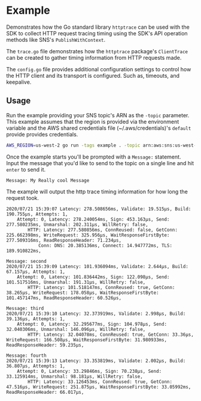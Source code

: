 # Example

Demonstrates how the Go standard library `httptrace` can be used with the SDK
to collect HTTP request tracing timing using the SDK's API operation methods
like SNS's `PublishWithContext`.

The `trace.go` file demonstrates how the `httptrace` package's `ClientTrace`
can be created to gather timing information from HTTP requests made.

The `config.go` file provides additional configuration settings to control how
the HTTP client and its transport is configured. Such as, timeouts, and
keepalive.

## Usage

Run the example providing your SNS topic's ARN as the `-topic` parameter. This
example assumes that the region is provided via the environment variable and
the AWS shared credentials file (~/.aws/credentials)'s `default` provide
provides credentials.

```sh
AWS_REGION=us-west-2 go run -tags example . -topic arn:aws:sns:us-west-2:0123456789:mytopicname
```

Once the example starts you'll be prompted with a `Message:` statement. Input
the message that you'd like to send to the topic on a single line and hit
`enter` to send it.

```
Message: My Really cool Message
```

The example will output the http trace timing information for how long the request took.

```
2020/07/21 15:39:07 Latency: 278.508656ms, Validate: 19.515µs, Build: 190.755µs, Attempts: 1,
    Attempt: 0, Latency: 278.240054ms, Sign: 453.163µs, Send: 277.580235ms, Unmarshal: 202.311µs, WillRetry: false,
        HTTP: Latency: 277.580856ms, ConnReused: false, GetConn: 225.662398ms, WriteRequest: 325.956µs, WaitResponseFirstByte: 277.509316ms, ReadResponseHeader: 71.234µs,
            Conn: DNS: 20.385136ms, Connect: 14.947772ms, TLS: 189.910822ms,

Message: second
2020/07/21 15:39:09 Latency: 101.936094ms, Validate: 2.644µs, Build: 67.157µs, Attempts: 1,
    Attempt: 0, Latency: 101.836442ms, Sign: 122.098µs, Send: 101.517516ms, Unmarshal: 191.31µs, WillRetry: false,
        HTTP: Latency: 101.518147ms, ConnReused: true, GetConn: 38.265µs, WriteRequest: 178.058µs, WaitResponseFirstByte: 101.457147ms, ReadResponseHeader: 60.526µs,

Message: third
2020/07/21 15:39:10 Latency: 32.373919ms, Validate: 2.998µs, Build: 39.136µs, Attempts: 1,
    Attempt: 0, Latency: 32.295677ms, Sign: 104.978µs, Send: 32.040306ms, Unmarshal: 146.096µs, WillRetry: false,
        HTTP: Latency: 32.04078ms, ConnReused: true, GetConn: 33.36µs, WriteRequest: 166.508µs, WaitResponseFirstByte: 31.980933ms, ReadResponseHeader: 59.235µs,

Message: fourth
2020/07/21 15:39:13 Latency: 33.353819ms, Validate: 2.002µs, Build: 36.807µs, Attempts: 1,
    Attempt: 0, Latency: 33.29846ms, Sign: 70.238µs, Send: 33.125914ms, Unmarshal: 98.181µs, WillRetry: false,
        HTTP: Latency: 33.126453ms, ConnReused: true, GetConn: 47.516µs, WriteRequest: 251.875µs, WaitResponseFirstByte: 33.05992ms, ReadResponseHeader: 66.017µs,
```
